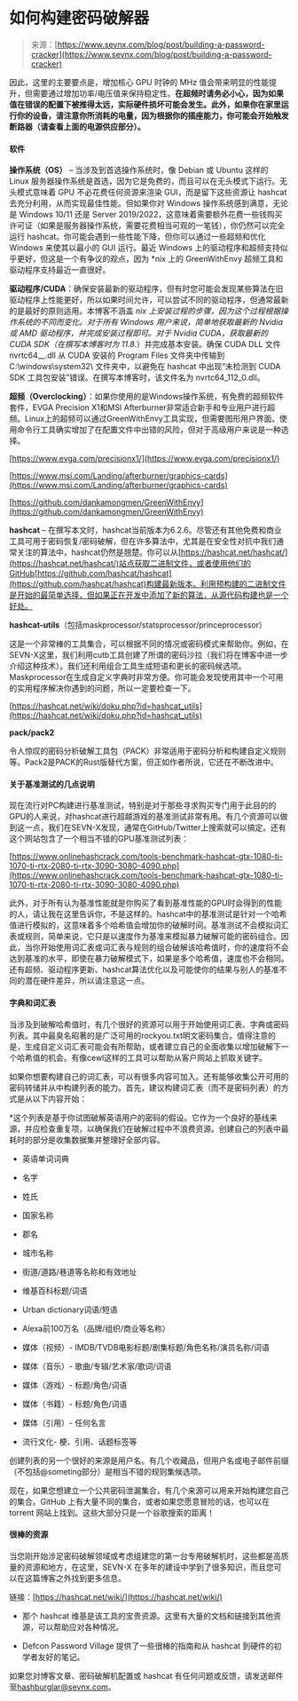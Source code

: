 <!--yml

category: 未分类

日期：2024-05-27 15:14:57

-->

# 如何构建密码破解器

> 来源：[https://www.sevnx.com/blog/post/building-a-password-cracker](https://www.sevnx.com/blog/post/building-a-password-cracker)

因此，这里的主要要点是，增加核心 GPU 时钟的 MHz 值会带来明显的性能提升，但需要通过增加功率/电压值来保持稳定性。**在超频时请务必小心，因为如果值在错误的配置下被推得太远，实际硬件损坏可能会发生。此外，如果你在家里运行你的设备，请注意你所消耗的电量，因为根据你的插座能力，你可能会开始触发断路器（请查看上面的电源供应部分）。**

#### 软件

**操作系统（OS）** – 当涉及到首选操作系统时，像 Debian 或 Ubuntu 这样的 Linux 服务器操作系统是首选，因为它是免费的，而且可以在无头模式下运行。无头模式意味着 GPU 不必花费任何资源来渲染 GUI，而是留下这些资源让 hashcat 去充分利用，从而实现最佳性能。但如果你对 Windows 操作系统感到满意，无论是 Windows 10/11 还是 Server 2019/2022，这意味着需要额外花费一些钱购买许可证（如果是服务器操作系统，需要花费相当可观的一笔钱），你仍然可以完全运行 hashcat。你可能会遇到一些性能下降，但你可以通过一些超频和优化 Windows 来使其以最小的 GUI 运行。最近 Windows 上的驱动程序和超频支持似乎更好，但这是一个有争议的观点，因为 *nix 上的 GreenWithEnvy 超频工具和驱动程序支持最近一直很好。

**驱动程序/CUDA**：确保安装最新的驱动程序，但有时您可能会发现某些算法在旧驱动程序上性能更好，所以如果时间允许，可以尝试不同的驱动程序，但通常最新的是最好的原则适用。本博客不涵盖 *nix 上安装过程的步骤，因为这个过程根据操作系统的不同而变化。对于所有 Windows 用户来说，简单地获取最新的 Nvidia 或 AMD 驱动程序，并完成安装过程即可。对于 Nvidia CUDA，获取最新的 CUDA SDK（在撰写本博客时为 11.8.*）并完成基本安装。确保 CUDA DLL 文件 nvrtc64_*_*.dll 从 CUDA 安装的 Program Files 文件夹中传输到 C:\windows\system32\ 文件夹中，以避免在 hashcat 中出现“未检测到 CUDA SDK 工具包安装”错误。在撰写本博客时，该文件名为 nvrtc64_112_0.dll。

**超频（Overclocking）**：如果你使用的是Windows操作系统，有免费的超频软件套件，EVGA Precision X1和MSI Afterburner非常适合新手和专业用户进行超频。Linux上的超频可以通过GreenWithEnvy工具实现，但需要图形用户界面。使用命令行工具确实增加了在配置文件中出错的风险，但对于高级用户来说是一种选择。

[https://www.evga.com/precisionx1/](https://www.evga.com/precisionx1/)

[https://www.msi.com/Landing/afterburner/graphics-cards](https://www.msi.com/Landing/afterburner/graphics-cards)

[https://github.com/dankamongmen/GreenWithEnvy](https://github.com/dankamongmen/GreenWithEnvy)

**hashcat** – 在撰写本文时，hashcat当前版本为6.2.6。尽管还有其他免费和商业工具可用于密码恢复/密码破解，但在许多算法中，尤其是在安全性对抗中我们通常关注的算法中，hashcat仍然是翘楚。你可以从[https://hashcat.net/hashcat/](https://hashcat.net/hashcat/)站点获取二进制文件，或者使用他们的GitHub[https://github.com/hashcat/hashcat](https://github.com/hashcat/hashcat)构建最新版本。利用预构建的二进制文件是开始的最简单选择，但如果正在开发中添加了新的算法，从源代码构建也是一个好处。

**hashcat-utils**（包括maskprocessor/statsprocessor/princeprocessor）

这是一个非常棒的工具集合，可以根据不同的情况或密码模式来帮助你。例如，在SEVN-X这里，我们利用cutb工具创建了所谓的密码沙拉（我们将在博客中进一步介绍这种技术）。我们还利用组合工具生成短语和更长的密码候选项。Maskprocessor在生成自定义字典时非常方便。你可能会发现使用其中一个可用的实用程序解决你遇到的问题，所以一定要检查一下。

[https://hashcat.net/wiki/doku.php?id=hashcat_utils](https://hashcat.net/wiki/doku.php?id=hashcat_utils)

**pack/pack2**

令人惊叹的密码分析破解工具包（PACK）非常适用于密码分析和构建自定义规则等。Pack2是PACK的Rust版替代方案，但正如作者所说，它还在不断改进中。

#### 关于基准测试的几点说明

现在流行对PC构建进行基准测试，特别是对于那些寻求购买专门用于此目的的GPU的人来说，对hashcat进行超越游戏的基准测试非常有用。有几个资源可以做到这一点，我们在SEVN-X发现，通常在GitHub/Twitter上搜索就可以搞定。还有这个网站包含了一个相当不错的GPU基准测试列表：

[https://www.onlinehashcrack.com/tools-benchmark-hashcat-gtx-1080-ti-1070-ti-rtx-2080-ti-rtx-3090-3080-4090.php](https://www.onlinehashcrack.com/tools-benchmark-hashcat-gtx-1080-ti-1070-ti-rtx-2080-ti-rtx-3090-3080-4090.php)

此外，对于所有认为基准性能就是你购买了看到基准性能的GPU时会得到的性能的人，请让我在这里告诉你，不是这样的。hashcat中的基准测试是针对一个哈希值进行模拟的，这意味着多个哈希值会增加你的破解时间。基准测试不会模拟词汇表或规则，简单来说，它只是以速度作为基准来模拟暴力破解可能的密码组合。因此，当你开始使用词汇表或词汇表与规则的组合破解该哈希值时，你的速度将不会达到基准的水平，即使在暴力破解模式下，如果是多个哈希值，速度也不会相同。还有超频、驱动程序更新、hashcat算法优化以及可能使你的结果与别人的基准不同的潜在硬件差异，所以请注意这一点。

#### 字典和词汇表

当涉及到破解哈希值时，有几个很好的资源可以用于开始使用词汇表、字典或密码列表。其中最臭名昭著的是广泛可用的rockyou.txt明文密码集合。值得注意的是，生成自定义词汇表可能会有所帮助，或者建立自己的全面收集以增加破解下一个哈希值的机会。有像cewl这样的工具可以帮助从客户网站上抓取关键字。

如果你想要构建自己的词汇表，可以有很多内容可加入。还有能够收集公开可用的密码转储并从中构建列表的能力。首先，建议构建词汇表（而不是密码列表）的方式是从以下内容开始：

*这个列表是基于你试图破解英语用户的密码的假设。它作为一个良好的基线来源，并应检查重复项，以确保我们在破解过程中不浪费资源。创建自己的列表中最耗时的部分是收集数据集并整理好全部内容。

+   英语单词词典

+   名字

+   姓氏

+   国家名称

+   郡名

+   城市名称

+   街道/道路/巷道等名称和有效地址

+   维基百科标题/词语

+   Urban dictionary词语/短语

+   Alexa前100万名（品牌/组织/商业等名称）

+   媒体（视频）- IMDB/TVDB电影标题/剧集标题/角色名称/演员名称/词语

+   媒体（音乐）- 歌曲/专辑/艺术家/歌词/词语

+   媒体（游戏）- 标题/角色/词语

+   媒体（书籍）- 标题/角色/词语

+   媒体（引用）- 任何名言

+   流行文化- 梗、引用、话题标签等

创建列表的另一个很好的来源是用户名。有几个收藏品，但用户名或电子邮件前缀（不包括@someting部分）是相当不错的规则集候选项。

现在，如果您想建立一个公共密码泄漏集合，有几个来源可以用来开始构建您自己的集合。GitHub 上有大量不同的集合，或者如果您愿意冒险的话，也可以在 torrent 网站上找到。这些大部分只是一个谷歌搜索的距离！

#### 很棒的资源

当您刚开始涉足密码破解领域或考虑组建您的第一台专用破解机时，这些都是高质量的资源和地方，在这里，SEVN-X 在多年的建设中学到了很多知识，而且您可以在这篇博客之外找到更多信息。

链接：[https://hashcat.net/wiki/](https://hashcat.net/wiki/)

+   那个 hashcat 维基是该工具的宝贵资源。这里有大量的文档和链接到其他资源，可以帮助应对各种情况。

+   Defcon Password Village 提供了一些很棒的指南和从 hashcat 到硬件的初学者友好的笔记。

如果您对博客文章、密码破解机配置或 hashcat 有任何问题或反馈，请发送邮件至[hashburglar@sevnx.com](mailto:hashburglar@sevnx.com)。
